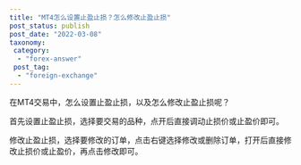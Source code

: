 ```yaml
---
title: "MT4怎么设置止盈止损？怎么修改止盈止损"
post_status: publish
post_date: "2022-03-08"
taxonomy:
 category: 
  - "forex-answer"
 post_tag: 
  - "foreign-exchange"
---
```


在MT4交易中，怎么设置止盈止损，以及怎么修改止盈止损呢？

首先设置止盈止损，选择要交易的品种，点开后直接调动止损价或止盈价即可。  

修改止盈止损，选择要修改的订单，点击右键选择修改或删除订单，打开后直接修改止损价或止盈价，再点击修改即可。
